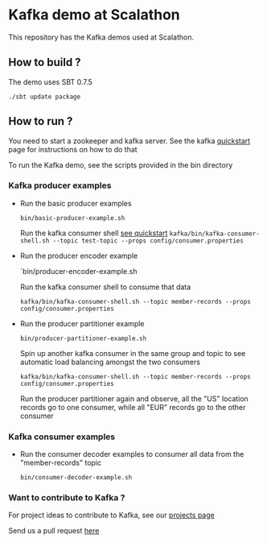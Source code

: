 # Kafka demo at Scalathon #

This repository has the Kafka demos used at Scalathon. 

## How to build ? ##
The demo uses SBT 0.7.5

`./sbt update package`

## How to run ? ##

You need to start a zookeeper and kafka server. See the kafka [quickstart](http://sna-projects.com/kafka/quickstart.php) page for instructions on how to do that

To run the Kafka demo, see the scripts provided in the bin directory

### Kafka producer examples ###

* Run the basic producer examples 

	`bin/basic-producer-example.sh`

	Run the kafka consumer shell [see quickstart](http://sna-projects.com/kafka/quickstart.php)
	`kafka/bin/kafka-consumer-shell.sh --topic test-topic --props config/consumer.properties`

* Run the producer encoder example

	`bin/producer-encoder-example.sh

	Run the kafka consumer shell to consume that data 

	`kafka/bin/kafka-consumer-shell.sh --topic member-records --props config/consumer.properties`

* Run the producer partitioner example

	`bin/producer-partitioner-example.sh`

	Spin up another kafka consumer in the same group and topic to see automatic load balancing amongst the two consumers

	`kafka/bin/kafka-consumer-shell.sh --topic member-records --props config/consumer.properties`

	Run the producer partitioner again and observe, all the "US" location records go to one consumer, while all "EUR" records go to the other consumer

### Kafka consumer examples ###

* Run the consumer decoder examples to consumer all data from the "member-records" topic

	`bin/consumer-decoder-example.sh`

### Want to contribute to Kafka ? ###

For project ideas to contribute to Kafka, see our [projects page](http://sna-projects.com/kafka/projects.php)

Send us a pull request [here](https://github.com/kafka-dev/kafka)
